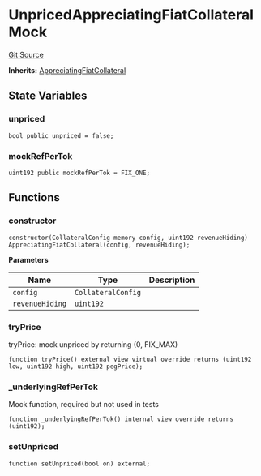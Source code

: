 # UnpricedAppreciatingFiatCollateralMock
[Git Source](https://github.com/larrythecucumber321/protocol/blob/77d337b8595ba96d069ded321419b36a61984170/contracts/plugins/mocks/UnpricedPlugins.sol)

**Inherits:**
[AppreciatingFiatCollateral](/tools/docgen/src/contracts/plugins/assets/AppreciatingFiatCollateral.sol/abstract.AppreciatingFiatCollateral.md)


## State Variables
### unpriced

```solidity
bool public unpriced = false;
```


### mockRefPerTok

```solidity
uint192 public mockRefPerTok = FIX_ONE;
```


## Functions
### constructor


```solidity
constructor(CollateralConfig memory config, uint192 revenueHiding) AppreciatingFiatCollateral(config, revenueHiding);
```
**Parameters**

|Name|Type|Description|
|----|----|-----------|
|`config`|`CollateralConfig`||
|`revenueHiding`|`uint192`||


### tryPrice

tryPrice: mock unpriced by returning (0, FIX_MAX)


```solidity
function tryPrice() external view virtual override returns (uint192 low, uint192 high, uint192 pegPrice);
```

### _underlyingRefPerTok

Mock function, required but not used in tests


```solidity
function _underlyingRefPerTok() internal view override returns (uint192);
```

### setUnpriced


```solidity
function setUnpriced(bool on) external;
```

